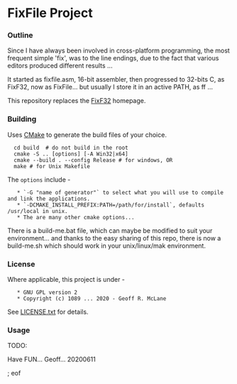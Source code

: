 # FixFile Project

### Outline

Since I have always been involved in cross-platform programming, the most frequent simple 'fix', was to the line endings, due to the fact that various editors produced different results ... 

It started as fixfile.asm, 16-bit assembler, then progressed to 32-bits C, as FixF32, now as FixFile... but usually I store it in an active PATH, as ff ...

This repository replaces the [FixF32][1] homepage.

  [1]: http://geoffair.com/ms/fixf32.htm
  
### Building

Uses [CMake][10] to generate the build files of your choice.

```
  cd build  # do not build in the root
  cmake -S .. [options] [-A Win32|x64]
  cmake --build . --config Release # for windows, OR
  make # for Unix Makefile
```

The `options` include -

```
   * `-G "name of generator"` to select what you will use to compile and link the applications.
   * `-DCMAKE_INSTALL_PREFIX:PATH=/path/for/install`, defaults /usr/local in unix.
   * The are many other cmake options...
```

There is a build-me.bat file, which can maybe be modified to suit your environment... and thanks to the easy sharing of this repo, there is now a build-me.sh which should work in your unix/linux/mak environment.

  [10]: https://cmake.org/download/

### License

Where applicable, this project is under -

```
   * GNU GPL version 2
   * Copyright (c) 1089 ... 2020 - Geoff R. McLane
```

See [LICENSE.txt][20] for details.

  [20]: LICENSE.txt
  
### Usage

TODO:
   
Have FUN... Geoff... 20200611

; eof
